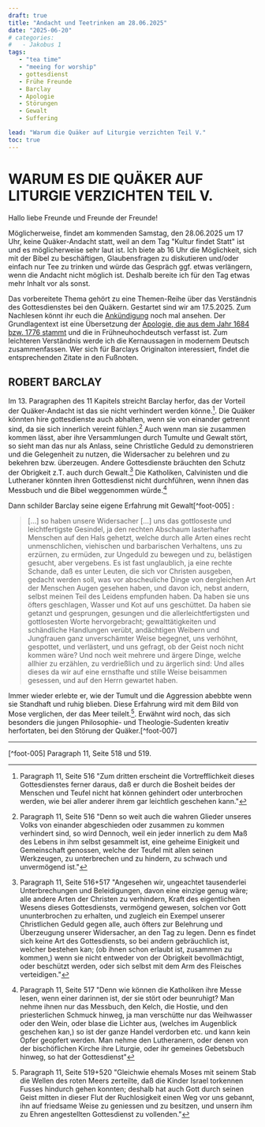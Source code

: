 ```yaml
---
draft: true
title: "Andacht und Teetrinken am 28.06.2025"
date: "2025-06-20"
# categories:
# 	- Jakobus 1
tags:
   - "tea time"
   - "meeing for worship"
   - gottesdienst
   - Frühe Freunde
   - Barclay
   - Apologie
   - Störungen
   - Gewalt
   - Suffering

lead: "Warum die Quäker auf Liturgie verzichten Teil V."
toc: true
---
```



<!-- ##############
An dem 28.6. ist "Kultur findet statt" mit Konzert in der Kirche!
############### -->


WARUM ES DIE QUÄKER AUF LITURGIE VERZICHTEN TEIL V.
=====================================================

Hallo liebe Freunde und Freunde der Freunde!

Möglicherweise, findet am kommenden Samstag, den 28.06.2025 um 17 Uhr, keine Quäker-Andacht statt, weil an dem Tag "Kultur findet Statt" ist und es möglicherweise sehr laut ist. Ich biete ab 16 Uhr die Möglichkeit, sich mit der Bibel zu beschäftigen, Glaubensfragen zu diskutieren und/oder einfach nur Tee zu trinken und würde das Gespräch ggf. etwas verlängern, wenn die Andacht nicht möglich ist. Deshalb bereite ich für den Tag etwas mehr Inhalt vor als sonst.

Das vorbereitete Thema gehört zu eine Themen-Reihe über das Verständnis des Gottesdienstes bei den Quäkern. Gestartet sind wir am 17.5.2025. Zum Nachlesen könnt ihr euch die [Ankündigung](https://quaker-kr.de/post/2025/05-03-gottesdiest/) noch mal ansehen. Der Grundlagentext ist eine Übersetzung der [Apologie, die aus dem Jahr 1684 bzw. 1776 stammt](https://apologie.the-independent-friend.de/) und die in Frühneuhochdeutsch verfasst ist. Zum leichteren Verständnis werde ich die Kernaussagen in modernem Deutsch zusammenfassen. Wer sich für Barclays Originalton interessiert, findet die entsprechenden Zitate in den Fußnoten.

ROBERT BARCLAY
--------------

Im 13. Paragraphen des 11 Kapitels streicht Barclay herfor, das der Vorteil der Quäker-Andacht ist das sie nicht verhindert werden könne.[^foot-001]. Die Quäker könnten hire gottesdienste auch abhalten, wenn sie von einander getrennt sind, da sie sich innerlich vereint fühlen.[^foot-002] Auch wenn man sie zusammen kommen lässt, aber ihre Versammlungen durch Tumulte und Gewalt stört, so sieht man das nur als Anlass, seine Christliche Geduld zu demonstrieren und die Gelegenheit zu nutzen, die Widersacher zu belehren und zu bekehren bzw. überzeugen. Andere Gottesdienste bräuchten den Schutz der Obrigkeit z.T. auch durch Gewalt.[^foot-003] Die Katholiken, Calvinisten und die Lutheraner könnten ihren Gottesdienst nicht durchführen, wenn ihnen das Messbuch und die Bibel weggenommen würde.[^foot-004]

Dann schilder Barclay seine eigene Erfahrung mit Gewalt[^foot-005] :

> [...] so haben unsere Widersacher [...] uns das gottloseste und leichtfertigste Gesindel, ja den rechten Abschaum lasterhafter Menschen auf den Hals gehetzt, welche durch alle Arten eines recht unmenschlichen, viehischen und barbarischen Verhaltens, uns zu erzürnen, zu ermüden, zur Ungeduld zu bewegen und zu, belästigen gesucht, aber vergebens. Es ist fast unglaublich, ja eine rechte Schande, daß es unter Leuten, die sich vor Christen ausgeben, gedacht werden soll, was vor abscheuliche Dinge von dergleichen Art der Menschen Augen gesehen haben, und davon ich, nebst andern, selbst meinen Teil des Leidens empfunden haben. Da haben sie uns öfters geschlagen, Wasser und Kot auf uns geschüttet. Da haben sie getanzt und gesprungen, gesungen und die allerleichtfertigsten und gottlosesten Worte hervorgebracht; gewalttätigkeiten und schändliche Handlungen verübt, andächtigen Weibern und Jungfrauen ganz unverschämter Weise begegnet, uns verhöhnt, gespottet, und verlästert, und uns gefragt, ob der Geist noch nicht kommen wäre? Und noch weit mehrere und ärgere Dinge, welche allhier zu erzählen, zu verdrießlich und zu ärgerlich sind: Und alles dieses da wir auf eine ernsthafte und stille Weise beisammen gesessen, und auf den Herrn gewartet haben.

Immer wieder erlebte er, wie der Tumult und die Aggression abebbte wenn sie Standhaft und ruhig blieben. Diese Erfahrung wird mit dem Bild von Mose verglichen, der das Meer teilelt.[^foot-006]. Erwähnt wird noch, das sich besonders die jungen Philosophie- und Theologie-Sudenten kreativ  herfortaten, bei den Störung der Quäker.[^foot-007]

------

[^foot-001]: Paragraph 11, Seite 516 "Zum dritten erscheint die Vortrefflichkeit
dieses Gottesdienstes ferner daraus, daß er
durch die Bosheit beides der Menschen und Teufel
nicht hat können gehindert oder unterbrochen werden,
wie bei aller anderer ihrem gar leichtlich geschehen kann."

[^foot-002]: Paragraph 11, Seite 516 "Denn so weit auch die wahren
Glieder unseres Volks von einander abgeschieden
oder zusammen zu kommen verhindert sind, so wird
Dennoch, weil ein jeder innerlich zu dem Maß des
Lebens in ihm selbst gesammelt ist, eine geheime
Einigkeit und Gemeinschaft genossen, welche der
Teufel mit allen seinen Werkzeugen, zu unterbrechen
und zu hindern, zu schwach und unvermögend ist."

[^foot-003]: Paragraph 11, Seite 516+517 "Angesehen wir, ungeachtet tausenderlei
Unterbrechungen und Beleidigungen, davon eine
einzige genug wäre; alle andere Arten der Christen zu
verhindern, Kraft des eigentlichen Wesens dieses
Gottesdiensts, vermögend gewesen, solchen vor Gott
ununterbrochen zu erhalten, und zugleich ein Exempel
unserer Christlichen Geduld gegen alle, auch öfters zur
Belehrung und Überzeugung unserer Widersacher,
an den Tag zu legen. Denn es findet sich keine Art
des Gottesdiensts, so bei andern gebräuchlich ist, welcher
bestehen kan; (ob ihnen schon erlaubt ist, zusammen
zu kommen,) wenn sie nicht entweder von
der Obrigkeit bevollmächtigt, oder beschützt werden,
oder sich selbst mit dem Arm des Fleisches verteidigen."

[^foot-004]: Paragraph 11, Seite 517 "Denn wie können die Katholiken ihre
Messe lesen, wenn einer darinnen ist, der sie stört
oder beunruhigt? Man nehme ihnen nur das Messbuch,
den Kelch, die Hostie, und den priesterlichen
Schmuck hinweg, ja man verschütte nur das
Weihwasser oder den Wein, oder blase die Lichter
aus, (welches im Augenblick geschehen kan,) so ist der
ganze Handel verdorben etc. und kann kein Opfer geopfert
werden. Man nehme den Lutheranern, oder denen
von der bischöflichen Kirche ihre Liturgie, oder
ihr gemeines Gebetsbuch hinweg, so hat der Gottesdienst"

[^foot-005]  Paragraph 11, Seite 518 und 519.

[^foot-006]: Paragraph 11, Seite 519+520 "Gleichwie
ehemals Moses mit seinem Stab die Wellen des
roten Meers zerteilte, daß die Kinder Israel torkennen
Fusses hindurch gehen konnten; deshalb hat auch
Gott durch seinen Geist mitten in dieser Flut der
Ruchlosigkeit einen Weg vor uns gebannt, ihn auf
friedsame Weise zu geniessen und zu besitzen, und
unsern ihm zu Ehren angestellten Gottesdienst zu vollenden."

[^foot-006]: Paragraph 11, Seite 520 "daß sich bei diesen tollen und
törichten Handeln, ja recht bestialischen und viehischen
Betragen, so man uns in unsern geistlichen Zusammenkünften
zu kränken und zu belästigen gebraucht,
sich niemand geschäftiger erwiesen, als die jungen
Studenten auf den Universitäten, welche die
Philosophie und so genannte Theologie studieren,
und darunter sich viele zum heiligen Ministerio oder
Predigtamt vorbereiten."